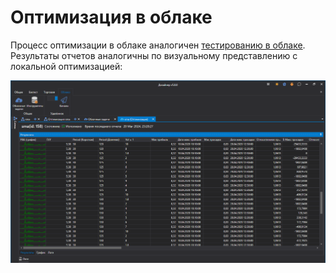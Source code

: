 # Оптимизация в облаке

Процесс оптимизации в облаке аналогичен [тестированию в облаке](../backtesting/cloud_backtesting.md). Результаты отчетов аналогичны по визуальному представлению с локальной оптимизацией:

![Designer Optimization Cloud 00](../../../images/designer_optimization_cloud_00.png)